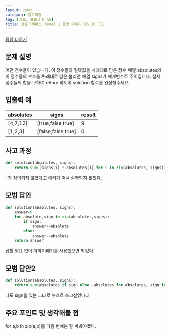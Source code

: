 ```yaml
---
layout: post
category: 알고리즘
tag: [기초, 프로그래머스]
title: 프로그래머스 level 1 음양 더하기 06.16 TIL
---
```


[음양 더하기](https://programmers.co.kr/learn/courses/30/lessons/76501) 

## 문제 설명

어떤 정수들이 있습니다. 이 정수들의 절댓값을 차례대로 담은 정수 배열 absolutes와 이 정수들의 부호를 차례대로 담은 불리언 배열 signs가 매개변수로 주어집니다. 실제 정수들의 합을 구하여 return 하도록 solution 함수를 완성해주세요.

## 입출력 예

<table>
  <thead>
    <tr>
      <th>absolutes</th>
      <th>signs</th>
      <th>result</th>
    </tr>
  </thead>
  <tbody>
    <tr>
      <td>[4,7,12]</td>
      <td>[true,false,true]</td>
      <td>9</td>
    </tr>
    <tr>
      <td>[1,2,3]</td>
      <td>[false,false,true]</td>
      <td>0</td>
    </tr>
  </tbody>
</table>

## 사고 과정

```python
def solution(absolutes, signs):
    return sum([signs[i] * absolutes[i] for i in zip(absolutes, signs)])
```
i 가 정의되지 않았다고 에러가 떠서 실행되지 않았다.

## 모범 답안

```python
def solution(absolutes, signs):
    answer=0
    for absolute,sign in zip(absolutes,signs):
        if sign:
            answer+=absolute
        else:
            answer-=absolute
    return answer
```
곱할 필요 없이 더하기빼기를 사용했으면 되었다.
## 모범 답안2

```python
def solution(absolutes, signs):
    return sum(absolutes if sign else -absolutes for absolutes, sign in zip(absolutes, signs))
```
나도 sign을 있는 그대로 부호로 쓰고싶었다..!

## 주요 포인트 및 생각해볼 점   

  for a,b in zip(a,b)를 다음 번에는 잘 써봐야겠다.
